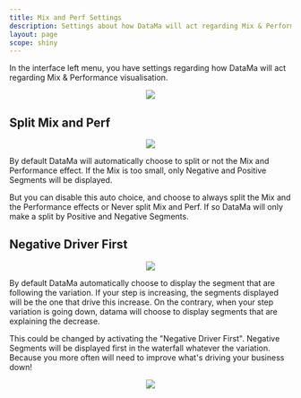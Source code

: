 ```yaml
---
title: Mix and Perf Settings
description: Settings about how DataMa will act regarding Mix & Performance visualisation.
layout: page
scope: shiny
---
```


In the interface left menu, you have settings regarding how DataMa will act regarding Mix & Performance visualisation.

<center><img src="{{site.url}}/{{site.baseurl}}/core_app/compare/web_application/menu/images/SplitMixandPerf-Settings.jpg"/></center>

## Split Mix and Perf

<center><img src="{{site.url}}/{{site.baseurl}}/core_app/compare/web_application/menu/images/DropDownSplitMixPerf.jpg"/></center>

By default DataMa will automatically choose to split or not the Mix and Performance effect. If the Mix is too small, only Negative and Positive Segments will be displayed.

But you can disable this auto choice, and choose to always split the Mix and the Performance effects or Never split Mix and Perf. If so DataMa will only make a split by Positive and Negative Segments.

## Negative Driver First

<center><img src="{{site.url}}/{{site.baseurl}}/core_app/compare/web_application/menu/images/NegativeDriverFirst.jpg"/></center>

By default DataMa automatically choose to display the segment that are following the variation. If your step is increasing, the segments displayed will be the one that drive this increase. On the contrary, when your step variation is going down, datama will choose to display segments that are explaining the decrease.

This could be changed by activating the "Negative Driver First". Negative Segments will be displayed first in the waterfall whatever the variation. Because you more often will need to improve what's driving your business down!

<center><img src="{{site.url}}/{{site.baseurl}}/core_app/compare/web_application/menu/images/32 - Negative Drivers First - Copy.gif"/></center>
